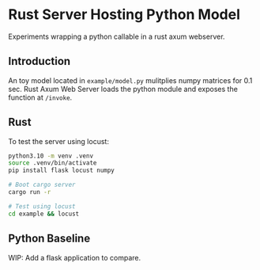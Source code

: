 # Rust Server Hosting Python Model

Experiments wrapping a python callable in a rust axum webserver.

## Introduction

An toy model located in `example/model.py` mulitplies numpy matrices for 0.1 sec.
Rust Axum Web Server loads the python module and exposes the function at `/invoke`.

## Rust

To test the server using locust:

```bash
python3.10 -m venv .venv
source .venv/bin/activate
pip install flask locust numpy

# Boot cargo server
cargo run -r

# Test using locust
cd example && locust
```

## Python Baseline

WIP: Add a flask application to compare.